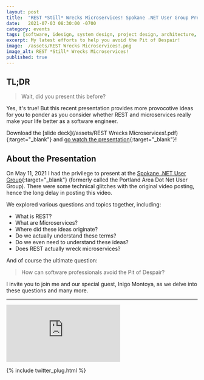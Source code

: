 ```yaml
---
layout: post
title:  "REST *Still* Wrecks Microservices! Spokane .NET User Group Presentation"
date:   2021-07-03 08:30:00 -0700
category: events
tags: [software, idesign, system design, project design, architecture, se radio, software engineering radio]
excerpt: My latest efforts to help you avoid the Pit of Despair!
image:  /assets/REST Wrecks Microservices!.png
image_alt: REST *Still* Wrecks Microservices!
published: true
---
```


## TL;DR

> Wait, did you present this before?

Yes, it's true! But this recent presentation provides more provocotive ideas for you to ponder as you consider whether REST and microservices really make your life better as a software engineer.

Download the [slide deck](/assets/REST Wrecks Microservices!.pdf){:target="_blank"} and [go watch the presentation](https://www.youtube.com/watch?v=XTUIj-YqVzs){:target="_blank"}!

## About the Presentation

On May 11, 2021 I had the privilege to present at the [Spokane .NET User Group](https://www.meetup.com/Spokane-NET-User-Group/){:target="_blank"} (formerly called the Portland Area Dot Net User Group). There were some technical glitches with the original video posting, hence the long delay in posting this video.

We explored various questions and topics together, including:

* What is REST?
* What are Microservices?
* Where did these ideas originate?
* Do we actually understand these terms?
* Do we even need to understand these ideas?
* Does REST actually wreck microservices?

And of course the ultimate question:

> How can software professionals avoid the Pit of Despair?

I invite you to join me and our special guest, Inigo Montoya, as we delve into these questions and many more.

<hr />

<div class="framer">
  <iframe src="https://www.youtube-nocookie.com/embed/XTUIj-YqVzs" frameborder="0" allow="accelerometer; encrypted-media; gyroscope; picture-in-picture" allowfullscreen></iframe>
</div>

{% include twitter_plug.html %}
